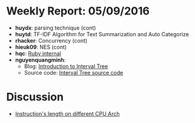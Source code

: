 # Weekly Report: 05/09/2016

- **huydx**: parsing technique (cont)
- **huytd**: TF-IDF Algorithm for Text Summarization and Auto Categorize
- **rhacker**: Concurrency (cont)
- **hieuk09**: NES (cont)
- **hqc**: [Ruby internal](http://kipalog.com/posts/Ruby-Internal---Code-Ruby-cua-ban-duoc-thuc-thi-nhu-the-nao--Phan-1)
- **nguyenquangminh**:
  * Blog: [Introduction to Interval Tree](https://github.com/nguyenquangminh0711/til/blob/master/introduction-to-interval-tree.md)
  * Source code: [Interval Tree source code](https://github.com/nguyenquangminh0711/til/blob/master/introduction-to-interval-tree/interval_tree.rb)

# Discussion

- [Instruction's length on different CPU Arch](https://cdn.rawgit.com/ruby-vietnam/hardcore-rule/master/conversations/conversation-kiennt-09052016.html)

